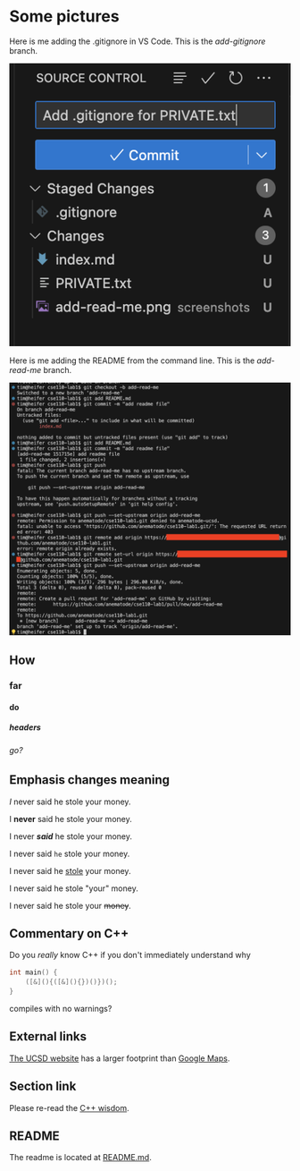 # Some pictures

Here is me adding the .gitignore in VS Code. This is the *add-gitignore* branch.

![a](screenshots/add-gitignore.png)

Here is me adding the README from the command line. This is the *add-read-me* branch.

![a](screenshots/add-read-me.png)

## How
### far
#### do
##### headers
###### go?

## Emphasis changes meaning

*I* never said he stole your money.

I **never** said he stole your money.

I never ***said*** he stole your money.

I never said `he` stole your money.

I never said he <ins>stole</ins> your money.

I never said he stole "your" money.

I never said he stole your <del>money</del>.

## Commentary on C++

<a name="cpp"></a>Do you *really* know C++ if you don't immediately understand why

```cpp
int main() {
    ([&](){([&](){})()})();
}
```

compiles with no warnings?

## External links

[The UCSD website](https://ucsd.edu/) has a larger footprint than [Google Maps](https://maps.google.com).

## Section link

Please re-read the [C++ wisdom](#cpp).

## README

The readme is located at [README.md](./README.md).